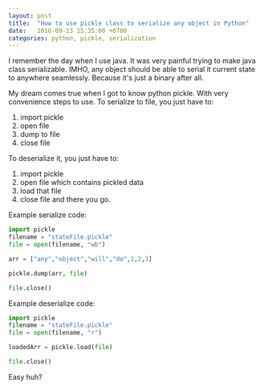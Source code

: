 ```yaml
---
layout: post
title:  "How to use pickle class to serialize any object in Python"
date:   2016-09-23 15:35:00 +0700
categories: python, pickle, serialization
---
```


I remember the day when I use java. It was very painful trying to make java class
serializable. IMHO, any object should be able to serial it current state to anywhere
seamlessly. Because it's just a binary after all.

My dream comes true when I got to know python pickle. With very convenience steps to use.
To serialize to file, you just have to:


1. import pickle
2. open file
3. dump to file
4. close file

To deserialize it, you just have to:


1. import pickle
2. open file which contains pickled data
3. load that file
4. close file and there you go.

Example serialize code:

```python
import pickle
filename = "stateFile.pickle"
file = open(filename, "wb")

arr = ["any","object","will","do",1,2,3]

pickle.dump(arr, file)

file.close()
```

Example deserialize code:

```python
import pickle
filename = "stateFile.pickle"
file = open(filename, "r")

loadedArr = pickle.load(file)

file.close()
```

Easy huh?